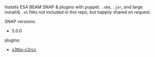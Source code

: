 Installs ESA BEAM SNAP & plugins with puppet.
`.nbm`, `.jar`, and large install4j `.sh` files not included in this repo, but happily shared on request.

SNAP versions:
* 5.0.0

plugins:
* [s3tbx-c2rcc](https://github.com/bcdev/s3tbx-c2rcc)
